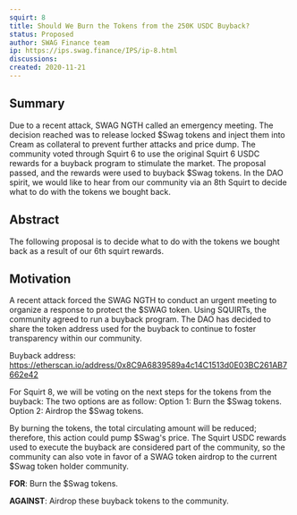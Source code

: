 ```yaml
---
squirt: 8
title: Should We Burn the Tokens from the 250K USDC Buyback?
status: Proposed
author: SWAG Finance team
ip: https://ips.swag.finance/IPS/ip-8.html
discussions: 
created: 2020-11-21
---
```


## Summary
Due to a recent attack, SWAG NGTH called an emergency meeting. The decision reached was to release locked $Swag tokens and inject them into Cream as collateral to prevent further attacks and price dump. The community voted through Squirt 6 to use the original Squirt 6 USDC rewards for a buyback program to stimulate the market. The proposal passed, and the rewards were used to buyback $Swag tokens. In the DAO spirit, we would like to hear from our community via an 8th Squirt to decide what to do with the tokens we bought back.

## Abstract
The following proposal is to decide what to do with the tokens we bought back as a result of our 6th squirt rewards.

## Motivation
A recent attack forced the SWAG NGTH to conduct an urgent meeting to organize a response to protect the $SWAG token. Using SQUIRTs, the community agreed to run a buyback program. The DAO has decided to share the token address used for the buyback to continue to foster transparency within our community.

Buyback address:
https://etherscan.io/address/0x8C9A6839589a4c14C1513d0E03BC261AB7662e42

For Squirt 8, we will be voting on the next steps for the tokens from the buyback:
The two options are as follow:
Option 1: Burn the $Swag tokens.
Option 2: Airdrop the $Swag tokens. 

By burning the tokens, the total circulating amount will be reduced; therefore, this action could pump $Swag's price. The Squirt USDC rewards used to execute the buyback are considered part of the community, so the community can also vote in favor of a SWAG token airdrop to the current $Swag token holder community.

**FOR**: Burn the $Swag tokens.

**AGAINST**: Airdrop these buyback tokens to the community.